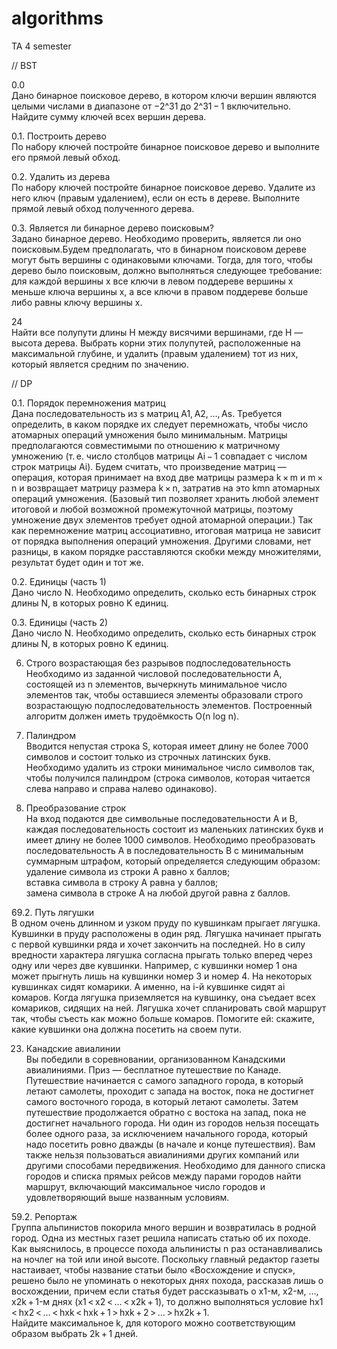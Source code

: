 # algorithms
TA 4 semester

// BST  
  
0.0  
Дано бинарное поисковое дерево, в котором ключи вершин являются целыми числами в диапазоне от −2^31 до 2^31 − 1 включительно. Найдите сумму ключей всех вершин дерева.  
  
0.1. Построить дерево  
По набору ключей постройте бинарное поисковое дерево и выполните его прямой левый обход.  
  
0.2. Удалить из дерева  
По набору ключей постройте бинарное поисковое дерево. Удалите из него ключ (правым удалением), если он есть в дереве. Выполните прямой левый обход полученного дерева.  
  
0.3. Является ли бинарное дерево поисковым?  
Задано бинарное дерево. Необходимо проверить, является ли оно поисковым.Будем предполагать, что в бинарном поисковом дереве могут быть вершины с одинаковыми ключами. Тогда, для того, чтобы дерево было поисковым, должно выполняться следующее требование: для каждой вершины x все ключи в левом поддереве вершины x меньше ключа вершины x, а все ключи в правом поддереве больше либо равны ключу вершины x.  
  
24  
Найти все полупути длины H между висячими вершинами, где H — высота дерева. Выбрать корни этих полупутей, расположенные на максимальной глубине, и удалить (правым удалением) тот из них, который является средним по значению.  
  
// DP  
  
0.1. Порядок перемножения матриц  
Дана последовательность из s матриц A1, A2, …, As. Требуется определить, в каком порядке их следует перемножать, чтобы число атомарных операций умножения было минимальным. Матрицы предполагаются совместимыми по отношению к матричному умножению (т. е. число столбцов матрицы Ai − 1 совпадает с числом строк матрицы Ai).
Будем считать, что произведение матриц — операция, которая принимает на вход две матрицы размера k × m и m × n и возвращает матрицу размера k × n, затратив на это kmn атомарных операций умножения. (Базовый тип позволяет хранить любой элемент итоговой и любой возможной промежуточной матрицы, поэтому умножение двух элементов требует одной атомарной операции.)
Так как перемножение матриц ассоциативно, итоговая матрица не зависит от порядка выполнения операций умножения. Другими словами, нет разницы, в каком порядке расставляются скобки между множителями, результат будет один и тот же.  
  
0.2. Единицы (часть 1)  
Дано число N. Необходимо определить, сколько есть бинарных строк длины N, в которых ровно K единиц.  
  
0.3. Единицы (часть 2)  
Дано число N. Необходимо определить, сколько есть бинарных строк длины N, в которых ровно K единиц.  
  
6. Строго возрастающая без разрывов подпоследовательность  
Необходимо из заданной числовой последовательности A, состоящей из n элементов, вычеркнуть минимальное число элементов так, чтобы оставшиеся элементы образовали строго возрастающую подпоследовательность элементов. Построенный алгоритм должен иметь трудоёмкость O(n log n).  
  
20. Палиндром  
Вводится непустая строка S, которая имеет длину не более 7000 символов и состоит только из строчных латинских букв. Необходимо удалить из строки минимальное число символов так, чтобы получился палиндром (строка символов, которая читается слева направо и справа налево одинаково).  
  
25. Преобразование строк  
На вход подаются две символьные последовательности A и B, каждая последовательность состоит из маленьких латинских букв и имеет длину не более 1000 символов. Необходимо преобразовать последовательность A в последовательность B с минимальным суммарным штрафом, который определяется следующим образом:  
удаление символа из строки A равно x баллов;  
вставка символа в строку A равна y баллов;  
замена символа в строке A на любой другой равна z баллов.  
  
69.2. Путь лягушки  
В одном очень длинном и узком пруду по кувшинкам прыгает лягушка. Кувшинки в пруду расположены в один ряд. Лягушка начинает прыгать с первой кувшинки ряда и хочет закончить на последней. Но в силу вредности характера лягушка согласна прыгать только вперед через одну или через две кувшинки. Например, с кувшинки номер 1 она может прыгнуть лишь на кувшинки номер 3 и номер 4. На некоторых кувшинках сидят комарики. А именно, на i-й кувшинке сидят ai комаров. Когда лягушка приземляется на кувшинку, она съедает всех комариков, сидящих на ней. Лягушка хочет спланировать свой маршрут так, чтобы съесть как можно больше комаров. Помогите ей: скажите, какие кувшинки она должна посетить на своем пути.  
  
23. Канадские авиалинии  
Вы победили в соревновании, организованном Канадскими авиалиниями. Приз — бесплатное путешествие по Канаде. Путешествие начинается с самого западного города, в который летают самолеты, проходит с запада на восток, пока не достигнет самого восточного города, в который летают самолеты. Затем путешествие продолжается обратно с востока на запад, пока не достигнет начального города. Ни один из городов нельзя посещать более одного раза, за исключением начального города, который надо посетить ровно дважды (в начале и конце путешествия). Вам также нельзя пользоваться авиалиниями других компаний или другими способами передвижения. Необходимо для данного списка городов и списка прямых рейсов между парами городов найти маршрут, включающий максимальное число городов и удовлетворяющий выше названным условиям.  
  
59.2. Репортаж  
Группа альпинистов покорила много вершин и возвратилась в родной город. Одна из местных газет решила написать статью об их походе. Как выяснилось, в процессе похода альпинисты n раз останавливались на ночлег на той или иной высоте. Поскольку главный редактор газеты настаивает, чтобы название статьи было «Восхождение и спуск», решено было не упоминать о некоторых днях похода, рассказав лишь о восхождении, причем если статья будет рассказывать о x1-м, x2-м, …, x2k + 1-м днях (x1 < x2 < … < x2k + 1), то должно выполняться условие  hx1 < hx2 < … < hxk < hxk + 1 > hxk + 2 > … > hx2k + 1.  
Найдите максимальное k, для которого можно соответствующим образом выбрать 2k + 1 дней.  
  
